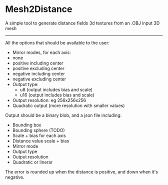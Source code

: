 # Mesh2Distance

A simple tool to generate distance fields 3d textures from an .OBJ input 3D mesh

---

All the options that should be available to the user:
- Mirror modes, for each axis:
- none
- positive including center
- positive excluding center
- negative including center
- negative excluding center
- Output type:
  - u8 (output includes bias and scale)
  - u16	(output includes bias and scale)
- Output resolution: eg 256x256x256
- Quadratic output (more resolution with smaller values)

Output should be a binary blob, and a json file including:
- Bounding box
- Bounding sphere (TODO)
- Scale + bias for each axis
- Distance value scale + bias
- Mirror mode
- Output type
- Output resolution
- Quadratic or linerar

The error is rounded up when the distance is positive, and down when it's negative.